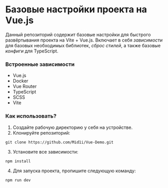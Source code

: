 # Базовые настройки проекта на Vue.js

Данный репозиторий содержит базовые настройки для быстрого развёртывания проекта на Vite + Vue.js.
Включает в себя *зависимости* для базовых необходимых библиотек, *сброс стилей*, а также базовые *конфиги* для TypeScript.

### Встроенные зависимости
- Vue.js
- Docker
- Vue Router
- TypeScript
- SCSS
- Vite

### Как использовать?
1. Создайте рабочую директорию у себя на устройстве.
2. Клонируйте репозиторий:
```
git clone https://github.com/Mid1i/Vue-Demo.git
```
3. Установите все зависимости:
```
npm install
```
4. Для запуска проекта, пропишите следующую команду:
```
npm run dev
``` 
